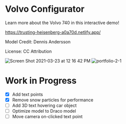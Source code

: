 # Volvo Configurator

Learn more about the Volvo 740 in this interactive demo!

https://trusting-heisenberg-a0a70d.netlify.app/

Model Credit: Dennis Andersson 

License: CC Attribution

![Screen Shot 2021-03-23 at 12 16 42 PM](https://user-images.githubusercontent.com/27746994/112205090-abb31c80-8bd1-11eb-9338-a9d061b62db8.png)
![portfolio-2-1](https://user-images.githubusercontent.com/27746994/112215334-81fff280-8bdd-11eb-95b4-ff22f4308cb3.gif)



# Work in Progress
- [x] Add text points
- [x] Remove snow particles for performance
- [ ] Add 3D text hovering car object
- [ ] Optimize model to Draco model
- [ ] Move camera on-clicked text point

